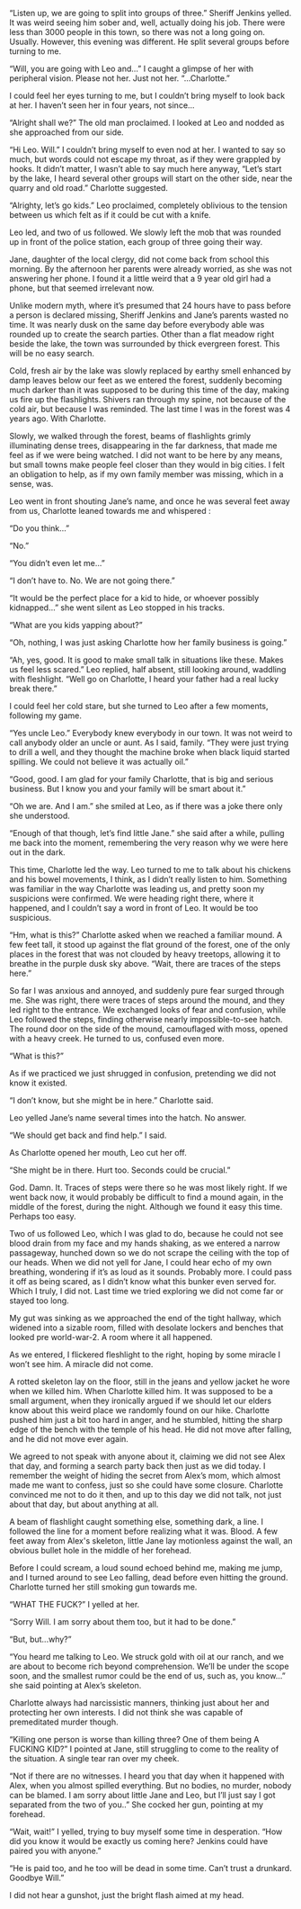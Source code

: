 “Listen up, we are going to split into groups of three.” Sheriff Jenkins yelled. It was weird seeing him sober and, well, actually doing his job. There were less than 3000 people in this town, so there was not a long going on. Usually. However, this evening was different. He split several groups before turning to me.



“Will, you are going with Leo and…” I caught a glimpse of her with peripheral vision. Please not her. Just not her. “...Charlotte.”



I could feel her eyes turning to me, but I couldn’t bring myself to look back at her. I haven’t seen her in four years, not since…



“Alright shall we?” The old man proclaimed. I looked at Leo and nodded as she approached from our side. 



“Hi Leo. Will.” I couldn’t bring myself to even nod at her. I wanted to say so much, but words could not escape my throat, as if they were grappled by hooks. It didn’t matter, I wasn’t able to say much here anyway, “Let’s start by the lake, I heard several other groups will start on the other side, near the quarry and old road.” Charlotte suggested. 



“Alrighty, let’s go kids.” Leo proclaimed, completely oblivious to the tension between us which felt as if it could be cut with a knife. 



Leo led, and two of us followed. We slowly left the mob that was rounded up in front of the police station, each group of three going their way. 



Jane, daughter of the local clergy, did not come back from school this morning. By the afternoon her parents were already worried, as she was not answering her phone. I found it a little weird that a 9 year old girl had a phone, but that seemed irrelevant now.



Unlike modern myth, where it’s presumed that 24 hours have to pass before a person is declared missing, Sheriff Jenkins and Jane’s parents wasted no time. It was nearly dusk on the same day before everybody able was rounded up to create the search parties. Other than a flat meadow right beside the lake, the town was surrounded by thick evergreen forest. This will be no easy search.



Cold, fresh air by the lake was slowly replaced by earthy smell enhanced by damp leaves below our feet as we entered the forest, suddenly becoming much darker than it was supposed to be during this time of the day, making us fire up the flashlights. Shivers ran through my spine, not because of the cold air, but because I was reminded. The last time I was in the forest was 4 years ago. With Charlotte. 

  
  


Slowly, we walked through the forest, beams of flashlights grimly illuminating dense trees, disappearing in the far darkness, that made me feel as if we were being watched. I did not want to be here by any means, but small towns make people feel closer than they would in big cities. I felt an obligation to help, as if my own family member was missing, which in a sense, was.



Leo went in front shouting Jane’s name, and once he was several feet away from us, Charlotte leaned towards me and whispered : 



“Do you think…”



“No.”



“You didn’t even let me...”



“I don’t have to. No. We are not going there.”



“It would be the perfect place for a kid to hide, or whoever possibly kidnapped…” she went silent as Leo stopped in his tracks.



“What are you kids yapping about?”



“Oh, nothing, I was just asking Charlotte how her family business is going.”



“Ah, yes, good. It is good to make small talk in situations like these. Makes us feel less scared.” Leo replied, half absent, still looking around, waddling with fleshlight. “Well go on Charlotte, I heard your father had a real lucky break there.”



I could feel her cold stare, but she turned to Leo after a few moments, following my game.



“Yes uncle Leo.” Everybody knew everybody in our town. It was not weird to call anybody older an uncle or aunt. As I said, family. “They were just trying to drill a well, and they thought the machine broke when black liquid started spilling. We could not believe it was actually oil.” 



“Good, good. I am glad for your family Charlotte, that is big and serious business. But I know you and your family will be smart about it.”  
  


“Oh we are. And I am.” she smiled at Leo, as if there was a joke there only she understood. 



“Enough of that though, let’s find little Jane.” she said after a while, pulling me back into the moment, remembering the very reason why we were here out in the dark.



This time, Charlotte led the way. Leo turned to me to talk about his chickens and his bowel movements, I think, as I didn’t really listen to him. Something was familiar in the way Charlotte was leading us, and pretty soon my suspicions were confirmed. We were heading right there, where it happened, and I couldn’t say a word in front of Leo. It would be too suspicious.



“Hm, what is this?” Charlotte asked when we reached a familiar mound. A few feet tall, it stood up against the flat ground of the forest, one of the only places in the forest that was not clouded by heavy treetops, allowing it to breathe in the purple dusk sky above. “Wait, there are traces of the steps here.”



So far I was anxious and annoyed, and suddenly pure fear surged through me. She was right, there were traces of steps around the mound, and they led right to the entrance. We exchanged looks of fear and confusion, while Leo followed the steps, finding otherwise nearly impossible-to-see hatch. The round door on the side of the mound, camouflaged with moss, opened with a heavy creek. He turned to us, confused even more.



“What is this?”



As if we practiced we just shrugged in confusion, pretending we did not know it existed.



“I don’t know, but she might be in here.” Charlotte said.



Leo yelled Jane’s name several times into the hatch. No answer.



“We should get back and find help.” I said.



As Charlotte opened her mouth, Leo cut her off.



“She might be in there. Hurt too. Seconds could be crucial.” 



God. Damn. It. Traces of steps were there so he was most likely right. If we went back now, it would probably be difficult to find a mound again, in the middle of the forest, during the night. Although we found it easy this time. Perhaps too easy.



Two of us followed Leo, which I was glad to do, because he could not see blood drain from my face and my hands shaking, as we entered a narrow passageway, hunched down so we do not scrape the ceiling with the top of our heads. When we did not yell for Jane, I could hear echo of my own breathing, wondering if it’s as loud as it sounds. Probably more. I could pass it off as being scared, as I didn’t know what this bunker even served for. Which I truly, I did not. Last time we tried exploring we did not come far or stayed too long.



My gut was sinking as we approached the end of the tight hallway, which widened into a sizable room, filled with desolate lockers and benches that looked pre world-war-2. A room where it all happened. 



As we entered, I flickered fleshlight to the right, hoping by some miracle I won’t see him. A miracle did not come. 



A rotted skeleton lay on the floor, still in the jeans and yellow jacket he wore when we killed him. When Charlotte killed him. It was supposed to be a small argument, when they ironically argued if we should let our elders know about this weird place we randomly found on our hike. Charlotte pushed him just a bit too hard in anger, and he stumbled, hitting the sharp edge of the bench with the temple of his head. He did not move after falling, and he did not move ever again.



We agreed to not speak with anyone about it, claiming we did not see Alex that day, and forming a search party back then just as we did today. I remember the weight of hiding the secret from Alex’s mom, which almost made me want to confess, just so she could have some closure. Charlotte convinced me not to do it then, and up to this day we did not talk, not just about that day, but about anything at all. 



A beam of flashlight caught something else, something dark, a line. I followed the line for a moment before realizing what it was. Blood. A few feet away from Alex's skeleton, little Jane lay motionless against the wall, an obvious bullet hole in the middle of her forehead.



Before I could scream, a loud sound echoed behind me, making me jump, and I turned around to see Leo falling, dead before even hitting the ground. Charlotte turned her still smoking gun towards me.



“WHAT THE FUCK?” I yelled at her.



“Sorry Will. I am sorry about them too, but it had to be done.”

“But, but...why?”



“You heard me talking to Leo. We struck gold with oil at our ranch, and we are about to become rich beyond comprehension. We’ll be under the scope soon, and the smallest rumor could be the end of us, such as, you know…” she said pointing at Alex’s skeleton.



Charlotte always had narcissistic manners, thinking just about her and protecting her own interests. I did not think she was capable of premeditated murder though.



“Killing one person is worse than killing three? One of them being A FUCKING KID?” I pointed at Jane, still struggling to come to the reality of the situation. A single tear ran over my cheek. 



“Not if there are no witnesses. I heard you that day when it happened with Alex, when you almost spilled everything. But no bodies, no murder, nobody can be blamed. I am sorry about little Jane and Leo, but I’ll just say I got separated from the two of you..” She cocked her gun, pointing at my forehead.  



“Wait, wait!” I yelled, trying to buy myself some time in desperation. “How did you know it would be exactly us coming here? Jenkins could have paired you with anyone.”



“He is paid too, and he too will be dead in some time. Can’t trust a drunkard. Goodbye Will.”



I did not hear a gunshot, just the bright flash aimed at my head. 

